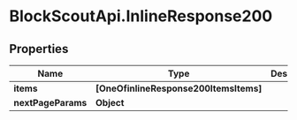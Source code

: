 # BlockScoutApi.InlineResponse200

## Properties
Name | Type | Description | Notes
------------ | ------------- | ------------- | -------------
**items** | **[OneOfinlineResponse200ItemsItems]** |  | 
**nextPageParams** | **Object** |  | 
